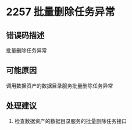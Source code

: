 # 2257 批量删除任务异常<a name="dgc_01_357"></a>

## 错误码描述<a name="zh-cn_topic_0000001160918925_section12514462541"></a>

批量删除任务异常

## 可能原因<a name="zh-cn_topic_0000001160918925_section59218211545"></a>

调用数据资产的数据目录服务批量删除任务异常

## 处理建议<a name="zh-cn_topic_0000001160918925_section182611531145418"></a>

1.  检查数据资产的数据目录服务的批量删除任务接口

